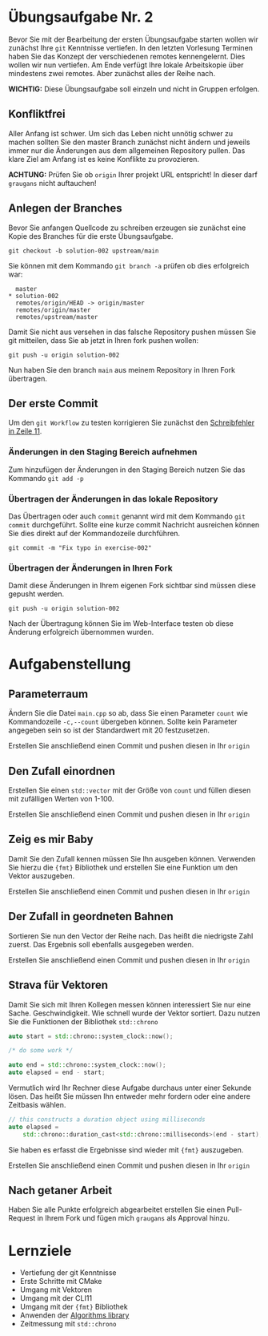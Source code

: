 # Übungsaufgabe Nr. 2

Bevor Sie mit der Bearbeitung der ersten Übungsaufgabe starten wollen wir zunächst Ihre ``git`` Kenntnisse vertiefen. In den letzten Vorlesung Terminen haben Sie das Konzept der verschiedenen remotes kennengelernt. Dies wollen wir nun vertiefen. Am Ende verfügt Ihre lokale Arbeitskopie über mindestens zwei remotes. Aber zunächst alles der Reihe nach.

**WICHTIG:** Diese Übungsaufgabe soll einzeln und nicht in Gruppen erfolgen.

## Konfliktfrei

Aller Anfang ist schwer. Um sich das Leben nicht unnötig schwer zu machen sollten Sie den master Branch zunächst nicht ändern und jeweils immer nur die Änderungen aus dem allgemeinen Repository pullen. Das klare Ziel am Anfang ist es keine Konflikte zu provozieren.


**ACHTUNG:** Prüfen Sie ob ``origin`` Ihrer projekt URL entspricht! In dieser darf ``graugans`` nicht auftauchen!


## Anlegen der Branches

Bevor Sie anfangen Quellcode zu schreiben erzeugen sie zunächst eine Kopie des Branches für die erste Übungsaufgabe.

```
git checkout -b solution-002 upstream/main
```

Sie können mit dem Kommando ``git branch -a`` prüfen ob dies erfolgreich war:

```
  master
* solution-002
  remotes/origin/HEAD -> origin/master
  remotes/origin/master
  remotes/upstream/master
```
Damit Sie nicht aus versehen in das falsche Repository pushen müssen Sie git mitteilen, dass Sie ab jetzt in Ihren fork pushen wollen:

```
git push -u origin solution-002
```

Nun haben Sie den branch `main` aus meinem Repository in Ihren Fork übertragen.


## Der erste Commit

Um den ``git Workflow`` zu testen korrigieren Sie zunächst den [Schreibfehler in Zeile 11](exercise-002/main.cpp#L11).

### Änderungen in den Staging Bereich aufnehmen

Zum hinzufügen der Änderungen in den Staging Bereich nutzen Sie das Kommando ``git add -p``

### Übertragen der Änderungen in das lokale Repository

Das Übertragen oder auch ``commit`` genannt wird mit dem Kommando ``git commit`` durchgeführt. Sollte eine kurze commit Nachricht ausreichen können Sie dies direkt auf der Kommandozeile durchführen.

```
git commit -m "Fix typo in exercise-002"
```

### Übertragen der Änderungen in Ihren Fork

Damit diese Änderungen in Ihrem eigenen Fork sichtbar sind müssen diese gepusht werden.

```
git push -u origin solution-002
```

Nach der Übertragung können Sie im Web-Interface testen ob diese Änderung erfolgreich übernommen wurden.


# Aufgabenstellung

## Parameterraum

Ändern Sie die Datei `main.cpp` so ab, dass Sie einen Parameter ``count`` wie Kommandozeile ``-c,--count`` übergeben können. Sollte kein Parameter angegeben sein so ist der Standardwert mit 20 festzusetzen.

Erstellen Sie anschließend einen Commit und pushen diesen in Ihr ``origin``

## Den Zufall einordnen

Erstellen Sie einen ``std::vector`` mit der Größe von ``count`` und füllen diesen mit zufälligen Werten von 1-100.

Erstellen Sie anschließend einen Commit und pushen diesen in Ihr ``origin``

## Zeig es mir Baby

Damit Sie den Zufall kennen müssen Sie Ihn ausgeben können. Verwenden Sie hierzu die ``{fmt}`` Bibliothek und erstellen Sie eine Funktion um den Vektor auszugeben.

Erstellen Sie anschließend einen Commit und pushen diesen in Ihr ``origin``

## Der Zufall in geordneten Bahnen

Sortieren Sie nun den Vector der Reihe nach. Das heißt die niedrigste Zahl zuerst. Das Ergebnis soll ebenfalls ausgegeben werden.

Erstellen Sie anschließend einen Commit und pushen diesen in Ihr ``origin``


## Strava für Vektoren

Damit Sie sich mit Ihren Kollegen messen können interessiert Sie nur eine Sache. Geschwindigkeit. Wie schnell wurde der Vektor sortiert. Dazu nutzen Sie die Funktionen der Bibliothek ``std::chrono``

```cpp
auto start = std::chrono::system_clock::now();

/* do some work */

auto end = std::chrono::system_clock::now();
auto elapsed = end - start;
```

Vermutlich wird Ihr Rechner diese Aufgabe durchaus unter einer Sekunde lösen. Das heißt Sie müssen Ihn entweder mehr fordern oder eine andere Zeitbasis wählen.

```cpp
// this constructs a duration object using milliseconds
auto elapsed =
    std::chrono::duration_cast<std::chrono::milliseconds>(end - start);
```
Sie haben es erfasst die Ergebnisse sind wieder mit ``{fmt}`` auszugeben.

Erstellen Sie anschließend einen Commit und pushen diesen in Ihr ``origin``

## Nach getaner Arbeit

Haben Sie alle Punkte erfolgreich abgearbeitet erstellen Sie einen Pull-Request in Ihrem Fork und fügen mich ``graugans`` als Approval hinzu.

# Lernziele

- Vertiefung der git Kenntnisse
- Erste Schritte mit CMake
- Umgang mit Vektoren
- Umgang mit der CLI11
- Umgang mit der ``{fmt}`` Bibliothek
- Anwenden der [Algorithms library](https://en.cppreference.com/w/cpp/algorithm)
- Zeitmessung mit ``std::chrono``
